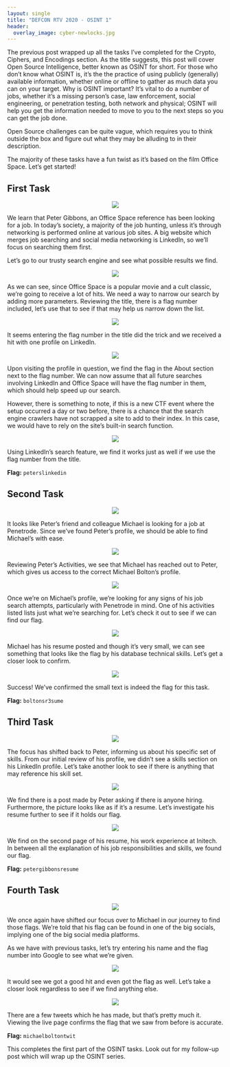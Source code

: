 ```yaml
---
layout: single
title: "DEFCON RTV 2020 - OSINT 1"
header:
  overlay_image: cyber-newlocks.jpg
---
```


The previous post wrapped up all the tasks I’ve completed for the Crypto, Ciphers, and Encodings section. As the title suggests, this post will cover Open Source Intelligence, better known as OSINT for short. For those who don’t know what OSINT is, it’s the the practice of using publicly (generally) available information, whether online or offline to gather as much data you can on your target. Why is OSINT important? It’s vital to do a number of jobs, whether it’s a missing person’s case, law enforcement, social engineering, or penetration testing, both network and physical; OSINT will help you get the information needed to move to you to the next steps so you can get the job done.

Open Source challenges can be quite vague, which requires you to think outside the box and figure out what they may be alluding to in their description.

The majority of these tasks have a fun twist as it’s based on the film Office Space. Let’s get started!

## First Task

<p align="center"><img src="/images/OSINT-flag-543as.png"></p>

We learn that Peter Gibbons, an Office Space reference has been looking for a job. In today’s society, a majority of the job hunting, unless it’s through networking is performed online at various job sites. A big website which merges job searching and social media networking is LinkedIn, so we’ll focus on searching them first.

Let’s go to our trusty search engine and see what possible results we find.

<p align="center"><img src="/images/OSINT-flag-543as-2.png"></p>

As we can see, since Office Space is a popular movie and a cult classic, we’re going to receive a lot of hits. We need a way to narrow our search by adding more parameters. Reviewing the title, there is a flag number included, let’s use that to see if that may help us narrow down the list.

<p align="center"><img src="/images/OSINT-flag-543as-3.png"></p>

It seems entering the flag number in the title did the trick and we received a hit with one profile on LinkedIn.

<p align="center"><img src="/images/OSINT-flag-543as-4.png"></p>

Upon visiting the profile in question, we find the flag in the About section next to the flag number. We can now assume that all future searches involving LinkedIn and Office Space will have the flag number in them, which should help speed up our search.

However, there is something to note, if this is a new CTF event where the setup occurred a day or two before, there is a chance that the search engine crawlers have not scrapped a site to add to their index. In this case, we would have to rely on the site’s built-in search function.

<p align="center"><img src="/images/OSINT-flag-543as-5.png"></p>

Using LinkedIn’s search feature, we find it works just as well if we use the flag number from the title.

__Flag:__ ```peterslinkedin```

## Second Task

<p align="center"><img src="/images/OSINT-flag-32798nm.png"></p>

It looks like Peter’s friend and colleague Michael is looking for a job at Penetrode. Since we’ve found Peter’s profile, we should be able to find Michael’s with ease.

<p align="center"><img src="/images/OSINT-flag-32798nm-2.png"></p>

Reviewing Peter’s Activities, we see that Michael has reached out to Peter, which gives us access to the correct Michael Bolton’s profile.

<p align="center"><img src="/images/OSINT-flag-32798nm-3.png"></p>

Once we’re on Michael’s profile, we’re looking for any signs of his job search attempts, particularly with Penetrode in mind. One of his activities listed lists just what we’re searching for. Let’s check it out to see if we can find our flag.

<p align="center"><img src="/images/OSINT-flag-32798nm-4.png"></p>

Michael has his resume posted and though it’s very small, we can see something that looks like the flag by his database technical skills. Let’s get a closer look to confirm.

<p align="center"><img src="/images/OSINT-flag-32798nm-5.png"></p>

Success! We’ve confirmed the small text is indeed the flag for this task.

__Flag:__ ```boltonsr3sume```

## Third Task

<p align="center"><img src="/images/OSINT-flag-443kj.png"></p>

The focus has shifted back to Peter, informing us about his specific set of skills. From our initial review of his profile, we didn’t see a skills section on his LinkedIn profile. Let’s take another look to see if there is anything that may reference his skill set.

<p align="center"><img src="/images/OSINT-flag-443kj-2.png"></p>

We find there is a post made by Peter asking if there is anyone hiring. Furthermore, the picture looks like as if it’s a resume. Let’s investigate his resume further to see if it holds our flag.

<p align="center"><img src="/images/OSINT-flag-443kj-3.png"></p>

We find on the second page of his resume, his work experience at Initech. In between all the explanation of his job responsibilities and skills, we found our flag.

__Flag:__ ```petergibbonsresume```

## Fourth Task

<p align="center"><img src="/images/OSINT-flag-73843ri.png"></p>

We once again have shifted our focus over to Michael in our journey to find those flags. We’re told that his flag can be found in one of the big socials, implying one of the big social media platforms.

As we have with previous tasks, let’s try entering his name and the flag number into Google to see what we’re given.

<p align="center"><img src="/images/OSINT-flag-73843ri-2.png"></p>

It would see we got a good hit and even got the flag as well. Let’s take a closer look regardless to see if we find anything else.

<p align="center"><img src="/images/OSINT-flag-73843ri-3.png"></p>

There are a few tweets which he has made, but that’s pretty much it. Viewing the live page confirms the flag that we saw from before is accurate.

__Flag:__ ```michaelboltontwit```

This completes the first part of the OSINT tasks. Look out for my follow-up post which will wrap up the OSINT series.